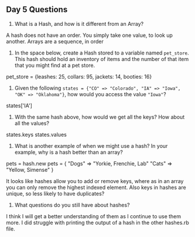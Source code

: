 ## Day 5 Questions

1. What is a Hash, and how is it different from an Array?

A hash does not have an order. You simply take one value, to look up another. Arrays are a sequence, in order

1. In the space below, create a Hash stored to a variable named `pet_store`.  This hash should hold an inventory of items and the number of that item that you might find at a pet store.

pet_store = {leashes: 25, collars: 95, jackets: 14, booties: 16}

1. Given the following `states = {"CO" => "Colorado", "IA" => "Iowa", "OK" => "Oklahoma"}`, how would you access the value `"Iowa"`?

states['IA']

1. With the same hash above, how would we get all the keys?  How about all the values?

states.keys
states.values

1. What is another example of when we might use a hash?  In your example, why is a hash better than an array?

pets = hash.new
pets = {
  "Dogs" => "Yorkie, Frenchie, Lab"
  "Cats" => "Yellow, Simense"
}

It looks like hashes allow you to add or remove keys, where as in an array you can only remove the highest indexed element. Also keys in hashes are unique, so less likely to have duplicates?

1. What questions do you still have about hashes?

I think I will get a better understanding of them as I continue to use them more. I did struggle with printing the output of a hash in the other hashes.rb file.
